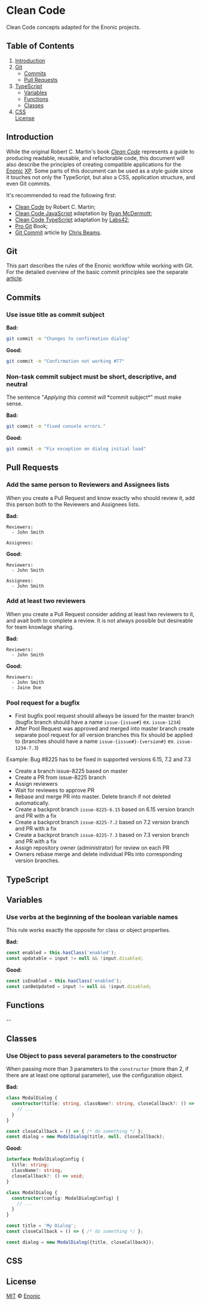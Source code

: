 **Clean Code**
===

Clean Code concepts adapted for the Enonic projects.

## **Table of Contents**

1. [Introduction](#introduction)
2. [Git](#git)
   * [Commits](#commits)
   * [Pull Requests](#pull-requests)
3. [TypeScript](#typescript)
   * [Variables](#variables)
   * [Functions](#functions)
   * [Classes](#classes)
3. [CSS](#css)
<br/> [License](#license)

## **Introduction**

While the original Robert C. Martin's book [_Clean Code_][3] represents a guide to producing readable, reusable, and refactorable code, this document will also describe the principles of creating compatible applications for the [Enonic][1] [XP][2]. Some parts of this document can be used as a style guide since it touches not only the TypeScript, but also a CSS, application structure, and even Git commits.

It's recommended to read the following first:

* [Clean Code][3] by Robert C. Martin;
* [Clean Code JavaScript][4] adaptation by [Ryan McDermott][5];
* [Clean Code TypeScript][6] adaptation by [Labs42][7];
* [Pro Git][8] Book;
* [Git Commit][9] article by [Chris Beams][10].

## **Git**

This part describes the rules of the Enonic workflow while working with Git. For the detailed overview of the basic commit principles see the separate [article][9].

## Commits

### Use issue title as commit subject

**Bad:**

```bash
git commit -m "Changes to confirmation dialog"
```

**Good:**

```bash
git commit -m "Confirmation not working #77"
```

### Non-task commit subject must be short, descriptive, and neutral

The sentence "*Applying this commit will* \*commit subject\*" must make sense.

**Bad:**

```bash
git commit -m "fixed console errors."
```

**Good:**

```bash
git commit -m "Fix exception on dialog initial load"
```

## Pull Requests

### Add the same person to Reviewers and Assignees lists

When you create a Pull Request and know exactly who should review it, add this person both to the Reviewers and Assignees lists.

**Bad:**

```
Reviewers:
  - John Smith

Assignees:
```

**Good:**

```
Reviewers:
  - John Smith

Assignees:
  - John Smith
```

### Add at least two reviewers

When you create a Pull Request consider adding at least two reviewers to it, and avait both to complete a review. It is not always possible but desireable for team knowlage sharing.

**Bad:**

```
Reviewers:
  - John Smith
```

**Good:**

```
Reviewers:
  - John Smith
  - Jaine Doe
```

### Pool request for a bugfix

- First bugfix pool request should allways be issued for the master branch (bugfix branch should have a name `issue-{issue#}` ex. `issue-1234`)
- After Pool Request was approved and merged into master branch create separate pool request for all version branches this fix should be applied to (branches should have a name `issue-{issue#}-{version#}` ex. `issue-1234-7.3`)

Example: Bug #8225 has to be fixed in supported versions 6.15, 7.2 and 7.3

- Create a branch issue-8225 based on master
- Create a PR from issue-8225 branch
- Assign reviewers
- Wait for reviewes to approve PR
- Rebase and merge PR into master. Delete branch if not deleted automatically.
- Create a backprot branch `issue-8225-6.15` based on 6.15 version branch and PR with a fix
- Create a backprot branch `issue-8225-7.2` based on 7.2 version branch and PR with a fix
- Create a backprot branch `issue-8225-7.3` based on 7.3 version branch and PR with a fix
- Assign repository owner (administrator) for review on each PR
- Owners rebase merge and delete individual PRs into corresponding version branches.

## **TypeScript**

## Variables

### Use verbs at the beginning of the boolean variable names

This rule works exactly the opposite for class or object properties.

**Bad:**

```typescript
const enabled = this.hasClass('enabled');
const updatable = input != null && !input.disabled;
```

**Good:**

```typescript
const isEnabled = this.hasClass('enabled');
const canBeUpdated = input != null && !input.disabled;
```

## Functions

--

## Classes

### Use Object to pass several parameters to the constructor

When passing more than 3 parameters to the `constructor` (more than 2, if there are at least one optional parameter), use the configuration object.

**Bad:**

```typescript
class ModalDialog {
  constructor(title: string, className?: string, closeCallback?: () => void) {
    // ...
  }
}

const closeCallback = () => { /* do something */ };
const dialog = new ModalDialog(title, null, closeCallback);
```

**Good:**

```typescript
interface ModalDialogConfig {
  title: string;
  className?: string;
  closeCallback?: () => void;
}

class ModalDialog {
  constructor(config: ModalDialogConfig) {
    // ...
  }
}

const title = 'My Dialog';
const closeCallback = () => { /* do something */ };

const dialog = new ModalDialog({title, closeCallback});
```

## **CSS**

## **License**

[MIT](LICENSE) © [Enonic][1]

<!-- Links -->

[1]: https://enonic.com/
[2]: https://enonic.com/products/enonic-xp
[3]: https://www.amazon.com/Clean-Code-Handbook-Software-Craftsmanship/dp/0132350882
[4]: https://github.com/ryanmcdermott/clean-code-javascript
[5]: https://github.com/ryanmcdermott
[6]: https://github.com/labs42io/clean-code-typescript
[7]: https://github.com/labs42io
[8]: https://git-scm.com/book/
[9]: https://chris.beams.io/posts/git-commit/
[10]: https://github.com/cbeams
 [base-license-url]: http://creativecommons.org/licenses/by-nc-nd/4.0/
[base-license-image]: http://mirrors.creativecommons.org/presskit/buttons/80x15/svg/by-nc-sa.svg
